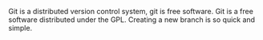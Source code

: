 Git is a distributed version control system, git is free software.
Git is a free software distributed under the GPL.
Creating a new branch is so quick and simple.
